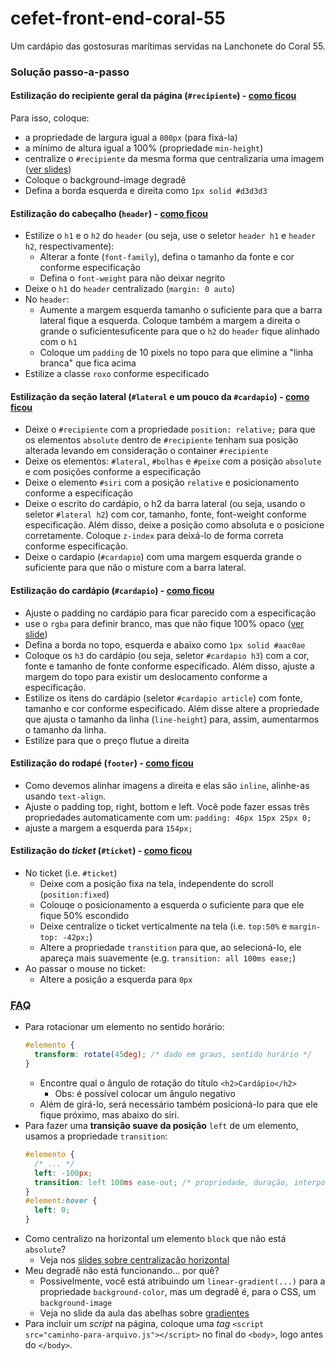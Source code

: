 # cefet-front-end-coral-55

Um cardápio das gostosuras marítimas servidas na Lanchonete do Coral 55.




### Solução passo-a-passo
#### Estilização do recipiente geral da página (`#recipiente`) - [como ficou][passo1]
Para isso, coloque:
  - a propriedade de largura igual a `800px` (para fixá-la)
  - a mínimo de altura igual a 100% (propriedade `min-height`)
  - centralize o `#recipiente` da mesma forma que centralizaria uma imagem ([ver slides][centralizando-imgs])
  - Coloque o background-image degradê
  - Defina a borda esquerda e direita como `1px solid #d3d3d3`
#### Estilização do cabeçalho (`header`) - [como ficou][passo2]
  - Estilize o `h1` e o `h2` do `header` (ou seja, use o seletor `header h1` e `header h2`, respectivamente):  
    - Alterar a fonte (`font-family`), defina o tamanho da fonte e cor conforme especificação
    - Defina o `font-weight` para não deixar negrito
  - Deixe o `h1` do `header` centralizado (`margin: 0 auto`)
  - No `header`:
    -  Aumente a margem esquerda tamanho o suficiente para que a barra lateral fique a esquerda. Coloque também a margem a direita o grande o suficientesuficente para que o `h2` do `header` fique alinhado com o `h1`
    - Coloque um `padding` de 10 pixels no topo para que elimine a "linha branca" que fica acima
  - Estilize a classe `roxo` conforme especificado
#### Estilização da seção lateral (`#lateral` e um pouco da `#cardapio`) - [como ficou][passo3]
   - Deixe o `#recipiente` com a propriedade `position: relative;` para que os elementos `absolute` dentro de `#recipiente` tenham sua posição alterada levando em consideração o container `#recipiente`
   - Deixe os elementos: `#lateral`, `#bolhas` e `#peixe` com a posição `absolute` e com posições conforme a especificação
   - Deixe o elemento `#siri` com a posição `relative` e posicionamento conforme a especificação
   - Deixe o escrito do cardápio, o h2 da barra lateral (ou seja, usando o seletor `#lateral h2`) com
   cor, tamanho, fonte, font-weight conforme especificação. Além disso, deixe a posição
   como absoluta e o posicione corretamente. Coloque `z-index` para deixá-lo de forma correta
   conforme especificação.
   - Deixe o cardapio (`#cardapio`) com uma margem esquerda grande o suficiente para que não o misture com a barra lateral.
#### Estilização do cardápio (`#cardapio`) - [como ficou][passo4]
  - Ajuste o padding no cardápio para ficar parecido com  a especificação
  - use o `rgba` para definir branco, mas que não fique 100% opaco ([ver slide][rgba])
  - Defina a borda no topo, esquerda e abaixo como `1px solid #aac0ae`
  - Coloque os `h3` do cardápio (ou seja, seletor `#cardapio h3`) com a cor, fonte e tamanho de fonte conforme especificado. Além disso, ajuste a margem do topo para existir um deslocamento conforme a especificação.
  - Estilize os itens do cardápio (seletor `#cardapio article`) com fonte, tamanho e
   cor conforme especificado. Além disse altere a propriedade que ajusta o tamanho da linha (`line-height`) para, assim, aumentarmos o tamanho da linha.
  - Estilize para que o preço flutue a direita
#### Estilização do rodapé (`footer`) - [como ficou][passo5]
  - Como devemos alinhar imagens a direita e elas são `inline`, alinhe-as usando `text-align`.
  - Ajuste o padding top, right, bottom e left. Você pode fazer essas três propriedades
  automaticamente com um: `padding: 46px 15px 25px 0;`
  - ajuste a margem a esquerda para `154px;`
#### Estilização do _ticket_ (`#ticket`) - [como ficou][passo6]
  - No ticket (i.e. `#ticket`)
    - Deixe com a posição fixa na tela, independente do scroll (`position:fixed`)
    - Colouqe o posicionamento a esquerda o suficiente para que ele fique 50% escondido
    - Deixe centralize o ticket verticalmente na tela (i.e. `top:50%` e `margin-top: -42px;`)
    - Altere a propriedade `transtition` para que, ao selecioná-lo, ele apareça mais suavemente
    (e.g. `transition: all 100ms ease;`)
  - Ao passar o mouse no ticket:
    - Altere a posição a esquerda para `0px`


[passo1]: https://github.com/fegemo/cefet-front-end-coral-55/raw/master/roteiro/passo1.png
[passo2]: https://github.com/fegemo/cefet-front-end-coral-55/raw/master/roteiro/passo2.png
[passo3]: https://github.com/fegemo/cefet-front-end-coral-55/raw/master/roteiro/passo3.png
[passo4]: https://github.com/fegemo/cefet-front-end-coral-55/raw/master/roteiro/passo4.png
[passo5]: https://github.com/fegemo/cefet-front-end-coral-55/raw/master/roteiro/passo5.png
[passo6]: https://github.com/fegemo/cefet-front-end-coral-55/raw/master/roteiro/passo6.png
[centralizando-imgs]:https://fegemo.github.io/cefet-front-end/classes/html2/#centralizando-imagens
[rgba]:  https://fegemo.github.io/cefet-front-end/classes/css1/#33


### <abbr title="Frequently Asked Questions">FAQ</abbr>

- Para rotacionar um elemento no sentido horário:
  ```css
  #elemento {
    transform: rotate(45deg); /* dado em graus, sentido horário */
  }
  ```
  - Encontre qual o ângulo de rotação do título `<h2>Cardápio</h2>`
    - Obs: é possível colocar um ângulo negativo
  - Além de girá-lo, será necessário também posicioná-lo para que ele fique
    próximo, mas abaixo do siri.
- Para fazer uma **transição suave da posição** `left` de um elemento, usamos
  a propriedade `transition`:
  ```css
  #elemento {
    /* ... */
    left: -100px;
    transition: left 100ms ease-out; /* propriedade, duração, interpolação */
  }
  #element:hover {
    left: 0;
  }
  ```
- Como centralizo na horizontal um elemento `block` que não está `absolute`?
  - Veja nos [slides sobre centralização horizontal][centralizacao-horizontal]
- Meu degradê não está funcionando... por quê?
  - Possivelmente, você está atribuindo um `linear-gradient(...)` para a
    propriedade `background-color`, mas um degradê é, para o CSS, um
    `background-image`
  - Veja no slide da aula das abelhas sobre [gradientes][gradientes]
- Para incluir um _script_ na página, coloque uma _tag_ `<script src="caminho-para-arquivo.js"></script>` no final do `<body>`, logo antes do `</body>`.



[cores-transparentes]: https://fegemo.github.io/cefet-front-end/classes/html3/#cores-transparentes
[gradientes]: https://fegemo.github.io/cefet-front-end/classes/css1/#gradientes
[centralizacao-horizontal]: https://fegemo.github.io/cefet-front-end/classes/css5/#centralizacao-horizontal
[line-height]: https://fegemo.github.io/cefet-front-end/classes/css5/#line-height
